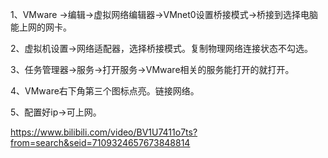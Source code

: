 1、VMware ->编辑->虚拟网络编辑器->VMnet0设置桥接模式->桥接到选择电脑能上网的网卡。

2、虚拟机设置->网络适配器，选择桥接模式。复制物理网络连接状态不勾选。

3、任务管理器->服务->打开服务->VMware相关的服务能打开的就打开。

4、VMware右下角第三个图标点亮。链接网络。

5、配置好ip->可上网。

<https://www.bilibili.com/video/BV1U7411o7ts?from=search&seid=7109324657673848814>